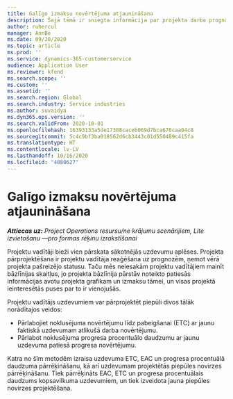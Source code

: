 ```yaml
---
title: Galīgo izmaksu novērtējuma atjaunināšana
description: Šajā tēmā ir sniegta informācija par projekta darba prognozes atjaunināšanu.
author: ruhercul
manager: AnnBe
ms.date: 09/20/2020
ms.topic: article
ms.prod: ''
ms.service: dynamics-365-customerservice
audience: Application User
ms.reviewer: kfend
ms.search.scope: ''
ms.custom: ''
ms.assetid: ''
ms.search.region: Global
ms.search.industry: Service industries
ms.author: suvaidya
ms.dyn365.ops.version: ''
ms.search.validFrom: 2020-10-01
ms.openlocfilehash: 16393133a5de17308caceb069d7bca670caa04c8
ms.sourcegitcommit: 5c4c9bf3ba018562d6cb3443c01d550489c415fa
ms.translationtype: HT
ms.contentlocale: lv-LV
ms.lasthandoff: 10/16/2020
ms.locfileid: "4080627"
---
```

# <a name="update-estimate-at-completion"></a>Galīgo izmaksu novērtējuma atjaunināšana

_**Attiecas uz:** Project Operations resursu/ne krājumu scenārijiem, Lite izvietošanu —pro formas rēķinu izrakstīšanai_

Projektu vadītāji bieži vien pārskata sākotnējās uzdevumu aplēses. Projekta pārprojektēšana ir projektu vadītāja reaģēšana uz prognozēm, ņemot vērā projekta pašreizējo statusu. Taču mēs neiesakām projektu vadītājiem mainīt bāzlīnijas skaitļus, jo projekta bāzlīnija pārstāv noteikto patiesās informācijas avotu projekta grafikam un izmaksu tāmei, un visas projektā ieinteresētās puses par to ir vienojušās.

Projektu vadītājs uzdevumiem var pārprojektēt piepūli divos tālāk norādītajos veidos:

- Pārlabojiet noklusējuma novērtējumu līdz pabeigšanai (ETC) ar jaunu faktiskā uzdevumam atlikušā darba novērtējumu. 
- Pārlabot noklusējuma progresa procentuālo daudzumu ar jaunu uzdevuma patiesā progresa novērtējumu.

Katra no šīm metodēm izraisa uzdevuma ETC, EAC un progresa procentuālā daudzuma pārrēķināšanu, kā arī uzdevumam projektētās piepūles novirzes pārrēķināšanu. Tiek pārrēķināts EAC, ETC un progresa procentuālais daudzums kopsavilkuma uzdevumiem, un tiek izveidota jauna piepūles novirzes projektēšana.
